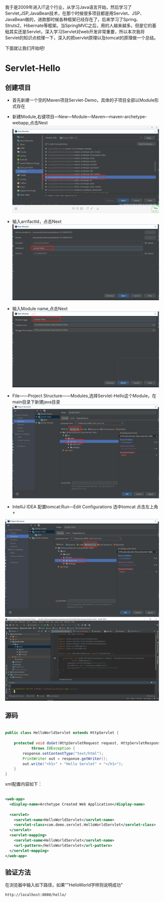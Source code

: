 我于是2009年进入IT这个行业，从学习Java语言开始，然后学习了Servlet,JSP,JavaBean技术，在那个时候很多项目都是用Servlet、JSP、JavaBean做的，进款那时候各种框架已经存在了，后来学习了Spring、Struts2，Hibernate等框架。当SpringMVC之后，用的人越来越多。但是它的基础其实还是Servlet，深入学习Servlet对web开发非常重要，所以本次我将Servlet的知识点梳理一下，深入的把servlet原理以及tomcat的原理做一个总结。

下面就让我们开始吧!
# Servlet-Hello

## 创建项目
* 首先新建一个空的Maven项目Servlet-Demo，具体的子项目全部以Module形式存在

* 新建Module,右键项目—New—Module—Maven—maven-archetype-webapp,点击Nest
![我是图片](./Servlet-Hello/src/main/resources/images/create-module01.png)

* 输入arrifactId，点击Next
![我是图片](./Servlet-Hello/src/main/resources/images/create-module02.png)


* 输入Module name,点击Next
![我是图片](./Servlet-Hello/src/main/resources/images/create-module03.png)

* File——Project Structure——Modules,选择Servlet-Hello这个Module，在main目录下新建java目录
![我是图片](./Servlet-Hello/src/main/resources/images/create-module04.png)


* IntelliJ IDEA 配置tomcat:Run—Edit Configurations 选中tomcat 点击左上角+





![我是图片](./Servlet-Hello/src/main/resources/images/create-module05.png)
![我是图片](./Servlet-Hello/src/main/resources/images/project.png)
## 源码
```java

public class HelloWorldServlet extends HttpServlet {

    protected void doGet(HttpServletRequest request, HttpServletResponse response)
            throws IOException {
        response.setContentType("text/html");
        PrintWriter out = response.getWriter();
        out.write("<h1>" + "Hello Servlet" + "</h1>");
    }
}
```

xml配置内容如下：
```xml

<web-app>
  <display-name>Archetype Created Web Application</display-name>

  <servlet>
    <servlet-name>HelloWorldServlet</servlet-name>
    <servlet-class>com.demo.servlet.HelloWorldServlet</servlet-class>
  </servlet>
  <servlet-mapping>
    <servlet-name>HelloWorldServlet</servlet-name>
    <url-pattern>/HelloWorldServlet</url-pattern>
  </servlet-mapping>
</web-app>
```

## 验证方法
在浏览器中输入如下路径，如果""HelloWorld字样则说明成功"
```text
http://localhost:8080/hello/
```
